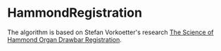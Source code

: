 # HammondRegistration
The algorithm is based on Stefan Vorkoetter's research [The Science of Hammond Organ Drawbar Registration](http://www.stefanv.com/electronics/hammond_drawbar_science.html).
